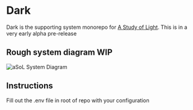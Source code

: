 # Dark 

Dark is the supporting system monorepo for [A Study of Light](https://www.youtube.com/@StudyOfLight). This is in a very early alpha pre-release

## Rough system diagram WIP
![aSoL System Diagram](https://user-images.githubusercontent.com/40743870/200128178-5fbe5e19-6592-40bc-837a-b243e97f06bd.png)

## Instructions


Fill out the .env file in root of repo with your configuration
